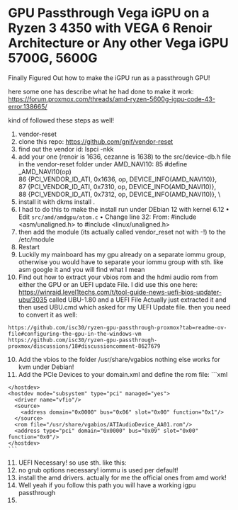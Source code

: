 # GPU Passthrough Vega iGPU on a Ryzen 3 4350 with VEGA 6 Renoir Architecture or Any other Vega iGPU 5700G, 5600G

Finally Figured Out how to make the iGPU run as a passthrough GPU!

here some one has describe what he had done to make it work:
https://forum.proxmox.com/threads/amd-ryzen-5600g-igpu-code-43-error.138665/

kind of followed these steps as well!

1. vendor-reset
  1. clone this repo: https://github.com/gnif/vendor-reset
  2. find out the vendor id: lspci -nkk
  3. add your one (renoir is 1636, cezanne is 1638) to the src/device-db.h file in the vendor-reset folder under AMD_NAVI10:
      85 #define _AMD_NAVI10(op) \
      86     {PCI_VENDOR_ID_ATI, 0x1636, op, DEVICE_INFO(AMD_NAVI10)}, \
      87     {PCI_VENDOR_ID_ATI, 0x7310, op, DEVICE_INFO(AMD_NAVI10)}, \
      88     {PCI_VENDOR_ID_ATI, 0x7312, op, DEVICE_INFO(AMD_NAVI10)}, \
  4. install it with dkms install .
  5.  I had to do this to make the install run under DEbian 12 with kernel 6.12
    	•	Edit `src/amd/amdgpu/atom.c`
	    •	Change line 32: From:
       #include <asm/unaligned.h>
        to
       #include <linux/unaligned.h>
  6. then add the module (its actually called vendor_reset not with -!) to the /etc/module
  7. Restart
  8. Luckily my mainboard has my gpu already on a separate iommu group, otherwise you would have to separate your iommu group with sth. like asm google it and you will find what I mean
  9. Find out how to extract your vbios rom and the hdmi audio rom from either the GPU or an UEFI update File. I did use this one here: https://winraid.level1techs.com/t/tool-guide-news-uefi-bios-updater-ubu/3035 called UBU-1.80 and a UEFI File
      Actually just extracted it and then used UBU.cmd which asked for my UEFI Update file.
	then you need to convert it as well:
	
 	https://github.com/isc30/ryzen-gpu-passthrough-proxmox?tab=readme-ov-file#configuring-the-gpu-in-the-windows-vm
	https://github.com/isc30/ryzen-gpu-passthrough-proxmox/discussions/18#discussioncomment-8627679
  	
  10. Add the vbios to the folder /usr/share/vgabios nothing else works for kvm under Debian!
  11. Add the PCIe Devices to your domain.xml and define the rom file:
     ```xml
     <hostdev mode="subsystem" type="pci" managed="yes">
      <source>
        <address domain="0x0000" bus="0x06" slot="0x00" function="0x0"/>
      </source>
      <rom file="/usr/share/vgabios/vbios_1636.dat"/>
      <address type="pci" domain="0x0000" bus="0x06" slot="0x00" function="0x0"/>
    </hostdev>
    <hostdev mode="subsystem" type="pci" managed="yes">
      <driver name="vfio"/>
      <source>
        <address domain="0x0000" bus="0x06" slot="0x00" function="0x1"/>
      </source>
      <rom file="/usr/share/vgabios/ATIAudioDevice_AA01.rom"/>
      <address type="pci" domain="0x0000" bus="0x09" slot="0x00" function="0x0"/>
    </hostdev>
    ```
  11. UEFI Necessary! so use sth. like this: 
  12. no grub options necessary! iommu is used per default!
  13. install the amd drivers. actually for me the official ones from amd work!
  14. Well yeah if you follow this path you will have a working igpu passthrough
  15. 
